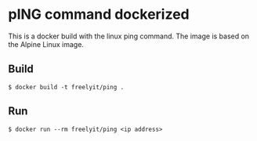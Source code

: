 # pING command dockerized #
This is a docker build with the linux ping command. The image is based on the Alpine Linux image.

## Build
```
$ docker build -t freelyit/ping .
```

## Run
```
$ docker run --rm freelyit/ping <ip address>
```